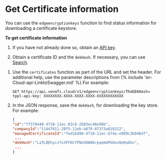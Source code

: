 # Get Certificate information
You can use the `edgeencryptionkeys` function to find status information for downloading a certificate keystore. 

**To get certificate information**

1. If you have not already done so, obtain an [API key](obtaining-api-key.md).

1. Obtain a certificate ID and the `dekHash`. If necessary,
   you can use [Search](searching-for-certificates.md).
<!--- I used get /certificates/ff378440-4710-11ec-83c8-2b83ec46e96b It had the needed DEK and 
 [//]https://api.venafi.cloud/v1/edgeencryptionkeys/LaTLBEhyczfo3FF6CYFNo5OW86rpqemUPGOovQeHuDU= 
 -->
   
1. Use the `certificates` function as part of the URL and set the header.  For additional help, use the parameter descriptions from {% include 'sn-Cloud-api-LinktoSwagger.md' %}.For example:

    ```
    GET https://api.venafi.cloud/v1/edgeencryptionkeys/TheDEKHash=
    tppl-api-key: XXXXXXXX-XXXX-XXXX-XXXX-XXXXXXXXXXXX
    ```

1. In the JSON response, save the `dekHash`, for downloading the key store. For example: 
    ```json  
    {
    "id":"ff378440-4710-11ec-83c8-2b83ec46e96b",
    "companyId":"11447611-28f5-11eb-b879-87373a818312",
    "managedCertificateId":"fed1bd90-4710-11ec-b74a-e989c3b946df",
     ...
    "dekHash":"LaTLBEhyczfo3FF6CYFNo5OW86rpqemUPGOovQeHuDU=",
     ...
    }
    ```